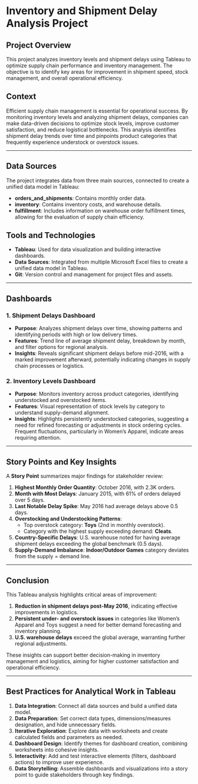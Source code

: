 # Inventory and Shipment Delay Analysis Project

## Project Overview
This project analyzes inventory levels and shipment delays using Tableau to optimize supply chain performance and inventory management. The objective is to identify key areas for improvement in shipment speed, stock management, and overall operational efficiency.

## Context
Efficient supply chain management is essential for operational success. By monitoring inventory levels and analyzing shipment delays, companies can make data-driven decisions to optimize stock levels, improve customer satisfaction, and reduce logistical bottlenecks. This analysis identifies shipment delay trends over time and pinpoints product categories that frequently experience understock or overstock issues.

---

## Data Sources
The project integrates data from three main sources, connected to create a unified data model in Tableau:

   - **orders_and_shipments**: Contains monthly order data.
   - **inventory**: Contains inventory costs, and warehouse details.
   - **fulfillment**: Includes information on warehouse order fulfillment times, allowing for the evaluation of supply chain efficiency.


## Tools and Technologies
- **Tableau**: Used for data visualization and building interactive dashboards.
- **Data Sources**: Integrated from multiple Microsoft Excel files to create a unified data model in Tableau.
- **Git**: Version control and management for project files and assets.

---

## Dashboards
### 1. Shipment Delays Dashboard
   - **Purpose**: Analyzes shipment delays over time, showing patterns and identifying periods with high or low delivery times.
   - **Features**: Trend line of average shipment delay, breakdown by month, and filter options for regional analysis.
   - **Insights**: Reveals significant shipment delays before mid-2016, with a marked improvement afterward, potentially indicating changes in supply chain processes or logistics.
     
### 2. Inventory Levels Dashboard
   - **Purpose**: Monitors inventory across product categories, identifying understocked and overstocked items.
   - **Features**: Visual representation of stock levels by category to understand supply-demand alignment.
   - **Insights**: Highlights persistently understocked categories, suggesting a need for refined forecasting or adjustments in stock ordering cycles. Frequent fluctuations, particularly in Women’s Apparel, indicate areas requiring attention.

---

## Story Points and Key Insights
A **Story Point** summarizes major findings for stakeholder review:
1. **Highest Monthly Order Quantity**: October 2016, with 2.3K orders.
2. **Month with Most Delays**: January 2015, with 61% of orders delayed over 5 days.
3. **Last Notable Delay Spike**: May 2016 had average delays above 0.5 days.
4. **Overstocking and Understocking Patterns**:
   - Top overstock category: **Toys** (2nd in monthly overstock).
   - Category with the highest supply exceeding demand: **Cleats**.
5. **Country-Specific Delays**: U.S. warehouse noted for having average shipment delays exceeding the global benchmark (0.5 days).
6. **Supply-Demand Imbalance**: **Indoor/Outdoor Games** category deviates from the supply = demand line.

---

## Conclusion
This Tableau analysis highlights critical areas of improvement:
1. **Reduction in shipment delays post-May 2016**, indicating effective improvements in logistics.
2. **Persistent under- and overstock issues** in categories like Women’s Apparel and Toys suggest a need for better demand forecasting and inventory planning.
3. **U.S. warehouse delays** exceed the global average, warranting further regional adjustments.

These insights can support better decision-making in inventory management and logistics, aiming for higher customer satisfaction and operational efficiency.

---

## Best Practices for Analytical Work in Tableau
1. **Data Integration**: Connect all data sources and build a unified data model.
2. **Data Preparation**: Set correct data types, dimensions/measures designation, and hide unnecessary fields.
3. **Iterative Exploration**: Explore data with worksheets and create calculated fields and parameters as needed.
4. **Dashboard Design**: Identify themes for dashboard creation, combining worksheets into cohesive insights.
5. **Interactivity**: Add and test interactive elements (filters, dashboard actions) to improve user experience.
6. **Data Storytelling**: Assemble dashboards and visualizations into a story point to guide stakeholders through key findings.

